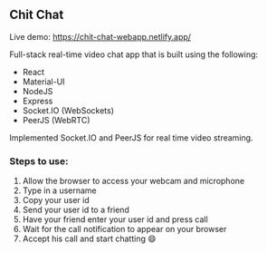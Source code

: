 ## Chit Chat

Live demo: https://chit-chat-webapp.netlify.app/

Full-stack real-time video chat app that is built using the following:
* React
* Material-UI
* NodeJS
* Express
* Socket.IO (WebSockets)
* PeerJS (WebRTC)

Implemented Socket.IO and PeerJS for real time video streaming. 

### Steps to use:
1. Allow the browser to access your webcam and microphone
2. Type in a username
3. Copy your user id
4. Send your user id to a friend
5. Have your friend enter your user id and press call
6. Wait for the call notification to appear on your browser
7. Accept his call and start chatting :smile:
